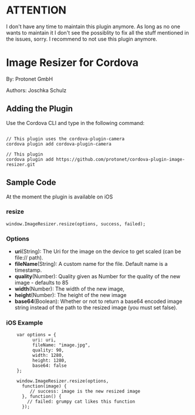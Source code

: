 # ATTENTION
I don't have any time to maintain this plugin anymore. As long as no one wants to maintain it I don't see the possiblity to fix all the stuff mentioned in the issues, sorry. I recommend to not use this plugin anymore.

# Image Resizer for Cordova #
By: Protonet GmbH

Authors: Joschka Schulz

## Adding the Plugin ##
Use the Cordova CLI and type in the following command:
```

// This plugin uses the cordova-plugin-camera
cordova plugin add cordova-plugin-camera

// This plugin
cordova plugin add https://github.com/protonet/cordova-plugin-image-resizer.git
```
## Sample Code

At the moment the plugin is available on iOS

### resize

    window.ImageResizer.resize(options, success, failed);
    
### Options

  - **uri**(String): The Uri for the image on the device to get scaled (can be file:// path).
  - **fileName**(String): A custom name for the file. Default name is a timestamp.
  - **quality**(Number): Quality given as Number for the quality of the new image - defaults to 85
  - **width**(Number): The width of the new image,
  - **height**(Number): The height of the new image
  - **base64**(Boolean): Whether or not to return a base64 encoded image string instead of the path to the resized image (you must set false).

### iOS Example
```
    var options = {
          uri: uri,
          fileName: "image.jpg",
          quality: 90,
          width: 1280,
          height: 1280,
          base64: false
    };

    window.ImageResizer.resize(options,
      function(image) {
         // success: image is the new resized image
      }, function() {
        // failed: grumpy cat likes this function
      });
```

